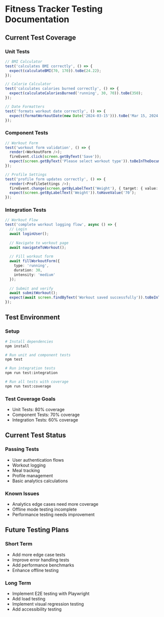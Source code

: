 # Fitness Tracker Testing Documentation

## Current Test Coverage

### Unit Tests
```typescript
// BMI Calculator
test('calculates BMI correctly', () => {
  expect(calculateBMI(70, 170)).toBe(24.22);
});

// Calorie Calculator
test('calculates calories burned correctly', () => {
  expect(calculateCaloriesBurned('running', 30, 70)).toBe(350);
});

// Date Formatters
test('formats workout date correctly', () => {
  expect(formatWorkoutDate(new Date('2024-03-15'))).toBe('Mar 15, 2024');
});
```

### Component Tests
```typescript
// Workout Form
test('workout form validation', () => {
  render(<WorkoutForm />);
  fireEvent.click(screen.getByText('Save'));
  expect(screen.getByText('Please select workout type')).toBeInTheDocument();
});

// Profile Settings
test('profile form updates correctly', () => {
  render(<ProfileSettings />);
  fireEvent.change(screen.getByLabelText('Weight'), { target: { value: '70' } });
  expect(screen.getByLabelText('Weight')).toHaveValue('70');
});
```

### Integration Tests
```typescript
// Workout Flow
test('complete workout logging flow', async () => {
  // Login
  await loginUser();
  
  // Navigate to workout page
  await navigateToWorkout();
  
  // Fill workout form
  await fillWorkoutForm({
    type: 'running',
    duration: 30,
    intensity: 'medium'
  });
  
  // Submit and verify
  await submitWorkout();
  expect(await screen.findByText('Workout saved successfully')).toBeInTheDocument();
});
```

## Test Environment

### Setup
```bash
# Install dependencies
npm install

# Run unit and component tests
npm test

# Run integration tests
npm run test:integration

# Run all tests with coverage
npm run test:coverage
```

### Test Coverage Goals
- Unit Tests: 80% coverage
- Component Tests: 70% coverage
- Integration Tests: 60% coverage

## Current Test Status

### Passing Tests
- User authentication flows
- Workout logging
- Meal tracking
- Profile management
- Basic analytics calculations

### Known Issues
- Analytics edge cases need more coverage
- Offline mode testing incomplete
- Performance testing needs improvement

## Future Testing Plans

### Short Term
- Add more edge case tests
- Improve error handling tests
- Add performance benchmarks
- Enhance offline testing

### Long Term
- Implement E2E testing with Playwright
- Add load testing
- Implement visual regression testing
- Add accessibility testing